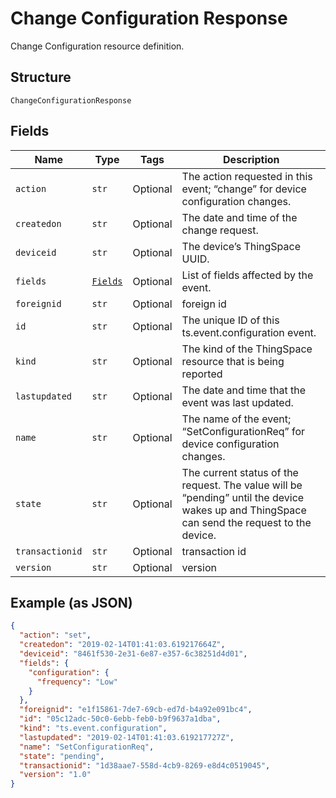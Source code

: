 
# Change Configuration Response

Change Configuration resource definition.

## Structure

`ChangeConfigurationResponse`

## Fields

| Name | Type | Tags | Description |
|  --- | --- | --- | --- |
| `action` | `str` | Optional | The action requested in this event; “change” for device configuration changes. |
| `createdon` | `str` | Optional | The date and time of the change request. |
| `deviceid` | `str` | Optional | The device’s ThingSpace UUID. |
| `fields` | [`Fields`](../../doc/models/fields.md) | Optional | List of fields affected by the event. |
| `foreignid` | `str` | Optional | foreign id |
| `id` | `str` | Optional | The unique ID of this ts.event.configuration event. |
| `kind` | `str` | Optional | The kind of the ThingSpace resource that is being reported |
| `lastupdated` | `str` | Optional | The date and time that the event was last updated. |
| `name` | `str` | Optional | The name of the event; “SetConfigurationReq” for device configuration changes. |
| `state` | `str` | Optional | The current status of the request. The value will be “pending” until the device wakes up and ThingSpace can send the request to the device. |
| `transactionid` | `str` | Optional | transaction id |
| `version` | `str` | Optional | version |

## Example (as JSON)

```json
{
  "action": "set",
  "createdon": "2019-02-14T01:41:03.619217664Z",
  "deviceid": "8461f530-2e31-6e87-e357-6c38251d4d01",
  "fields": {
    "configuration": {
      "frequency": "Low"
    }
  },
  "foreignid": "e1f15861-7de7-69cb-ed7d-b4a92e091bc4",
  "id": "05c12adc-50c0-6ebb-feb0-b9f9637a1dba",
  "kind": "ts.event.configuration",
  "lastupdated": "2019-02-14T01:41:03.619217727Z",
  "name": "SetConfigurationReq",
  "state": "pending",
  "transactionid": "1d38aae7-558d-4cb9-8269-e8d4c0519045",
  "version": "1.0"
}
```

